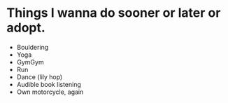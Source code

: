 # Things I wanna do sooner or later or adopt.
- Bouldering
- Yoga
- GymGym
- Run
- Dance (lily hop)
- Audible book listening
- Own motorcycle, again
